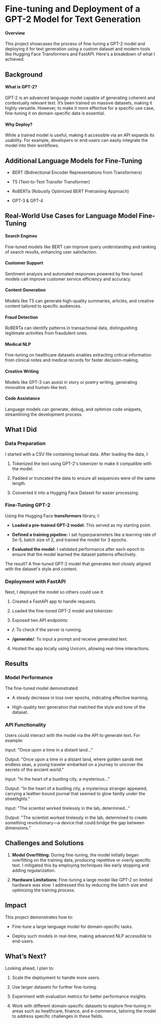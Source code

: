 # Fine-tuning and Deployment of a GPT-2 Model for Text Generation

#### Overview

This project showcases the process of fine-tuning a GPT-2 model and deploying it for text generation using a custom dataset and modern tools like Hugging Face Transformers and FastAPI. Here's a breakdown of what I achieved:

## Background

#### What is GPT-2?

GPT-2 is an advanced language model capable of generating coherent and contextually relevant text. It’s been trained on massive datasets, making it highly versatile. However, to make it more effective for a specific use case, fine-tuning it on domain-specific data is essential.

#### Why Deploy?

While a trained model is useful, making it accessible via an API expands its usability. For example, developers or end-users can easily integrate the model into their workflows.

## Additional Language Models for Fine-Tuning

- BERT (Bidirectional Encoder Representations from Transformers)

- T5 (Text-to-Text Transfer Transformer)

- RoBERTa (Robustly Optimized BERT Pretraining Approach)

- GPT-3 & GPT-4

## Real-World Use Cases for Language Model Fine-Tuning

#### Search Engines

Fine-tuned models like BERT can improve query understanding and ranking of search results, enhancing user satisfaction.

#### Customer Support

Sentiment analysis and automated responses powered by fine-tuned models can improve customer service efficiency and accuracy.

#### Content Generation

Models like T5 can generate high-quality summaries, articles, and creative content tailored to specific audiences.

#### Fraud Detection

RoBERTa can identify patterns in transactional data, distinguishing legitimate activities from fraudulent ones.

#### Medical NLP

Fine-tuning on healthcare datasets enables extracting critical information from clinical notes and medical records for faster decision-making.

#### Creative Writing

Models like GPT-3 can assist in story or poetry writing, generating innovative and human-like text.

#### Code Assistance

Language models can generate, debug, and optimize code snippets, streamlining the development process.

## What I Did

### Data Preparation

I started with a CSV file containing textual data. After loading the data, I:

1. Tokenized the text using GPT-2's tokenizer to make it compatible with the model.

2. Padded or truncated the data to ensure all sequences were of the same length.

3. Converted it into a Hugging Face Dataset for easier processing.

### Fine-Tuning GPT-2

Using the Hugging Face **transformers** library, I:

- **Loaded a pre-trained GPT-2 model:** This served as my starting point.

- **Defined a training pipeline:** I set hyperparameters like a learning rate of 5e-5, batch size of 2, and trained the model for 3 epochs.

- **Evaluated the model:** I validated performance after each epoch to ensure that the model learned the dataset patterns effectively.

The result? A fine-tuned GPT-2 model that generates text closely aligned with the dataset's style and content.

### Deployment with FastAPI

Next, I deployed the model so others could use it:

1. Created a FastAPI app to handle requests.

2. Loaded the fine-tuned GPT-2 model and tokenizer.

3. Exposed two API endpoints:

- **/**: To check if the server is running.

- **/generate/**: To input a prompt and receive generated text.

4. Hosted the app locally using Uvicorn, allowing real-time interactions.

## Results

### Model Performance

The fine-tuned model demonstrated:

- A steady decrease in loss over epochs, indicating effective learning.

- High-quality text generation that matched the style and tone of the dataset.

### API Functionality

Users could interact with the model via the API to generate text. For example:

Input: "Once upon a time in a distant land..."

Output: "Once upon a time in a distant land, where golden sands met endless seas, a young traveler embarked on a journey to uncover the secrets of the ancient world."

Input: "In the heart of a bustling city, a mysterious..."

Output: "In the heart of a bustling city, a mysterious stranger appeared, carrying a leather-bound journal that seemed to glow faintly under the streetlights."

Input: "The scientist worked tirelessly in the lab, determined..."

Output: "The scientist worked tirelessly in the lab, determined to create something revolutionary—a device that could bridge the gap between dimensions."

## Challenges and Solutions

1. **Model Overfitting:** During fine-tuning, the model initially began overfitting on the training data, producing repetitive or overly specific text. I mitigated this by employing techniques like early stopping and adding regularization.

2. **Hardware Limitations:** Fine-tuning a large model like GPT-2 on limited hardware was slow. I addressed this by reducing the batch size and optimizing the training process.

## Impact

This project demonstrates how to:

- Fine-tune a large language model for domain-specific tasks.

- Deploy such models in real-time, making advanced NLP accessible to end-users.

## What’s Next?

Looking ahead, I plan to:

1. Scale the deployment to handle more users.

2. Use larger datasets for further fine-tuning.

3. Experiment with evaluation metrics for better performance insights.

4. Work with different domain-specific datasets to explore fine-tuning in areas such as healthcare, finance, and e-commerce, tailoring the model to address specific challenges in these fields.
